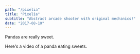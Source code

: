 ```yaml
---
path: "/pixelia"
title: "Pixelia"
subtitle: "Abstract arcade shooter with original mechanics!"
date: "2017-08-10"
---
```


Pandas are really sweet.

Here's a video of a panda eating sweets.
